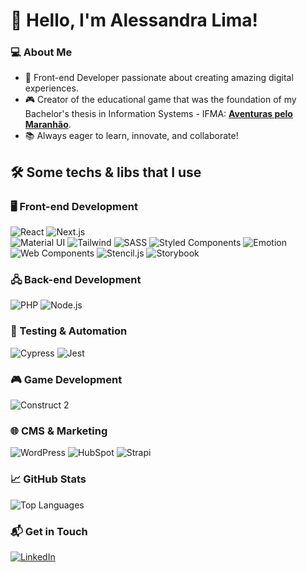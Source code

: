 # 🌟 Hello, I'm Alessandra Lima!

### 💻 About Me
- 🚀 Front-end Developer passionate about creating amazing digital experiences.  
- 🎮 Creator of the educational game that was the foundation of my Bachelor's thesis in Information Systems - IFMA: [**Aventuras pelo Maranhão**](https://aventurasnoma.com).  
- 📚 Always eager to learn, innovate, and collaborate!  


    
## 🛠️ Some techs & libs that I use
### 🖥️ Front-end Development
![React](https://img.shields.io/badge/-React-61DAFB?logo=react&logoColor=white&style=flat) ![Next.js](https://img.shields.io/badge/-Next.js-000000?logo=next.js&logoColor=white&style=flat)  
![Material UI](https://img.shields.io/badge/-Material--UI-007FFF?logo=mui&logoColor=white&style=flat)  ![Tailwind](https://img.shields.io/badge/-Tailwind%20CSS-38B2AC?logo=tailwindcss&logoColor=white&style=flat)  ![SASS](https://img.shields.io/badge/-SASS-CC6699?logo=sass&logoColor=white&style=flat)  ![Styled Components](https://img.shields.io/badge/-Styled%20Components-DB7093?logo=styled-components&logoColor=white&style=flat)  ![Emotion](https://img.shields.io/badge/-Emotion-FF2A00?logo=emotion&logoColor=white&style=flat)  
![Web Components](https://img.shields.io/badge/-Web%20Components-29ABE2?logo=html5&logoColor=white&style=flat) ![Stencil.js](https://img.shields.io/badge/-Stencil.js-FFCA28?logo=stencil&logoColor=black&style=flat)  ![Storybook](https://img.shields.io/badge/-Storybook-FF4785?logo=storybook&logoColor=white&style=flat)  

### 🖧 Back-end Development
![PHP](https://img.shields.io/badge/-PHP-777BB4?logo=php&logoColor=white&style=flat) ![Node.js](https://img.shields.io/badge/-Node.js-339933?logo=node.js&logoColor=white&style=flat)  

### 🧪 Testing & Automation
![Cypress](https://img.shields.io/badge/-Cypress-17202C?logo=cypress&logoColor=white&style=flat)  ![Jest](https://img.shields.io/badge/-Jest-C21325?logo=jest&logoColor=white&style=flat) 

### 🎮 Game Development
![Construct 2](https://img.shields.io/badge/-Construct%202-222222?logo=construct&logoColor=white&style=flat)  

### 🌐 CMS & Marketing
![WordPress](https://img.shields.io/badge/-WordPress-21759B?logo=wordpress&logoColor=white&style=flat) ![HubSpot](https://img.shields.io/badge/-HubSpot-FF7A59?logo=hubspot&logoColor=white&style=flat) ![Strapi](https://img.shields.io/badge/-Strapi-2F2E8B?logo=strapi&logoColor=white&style=flat)

### 📈 GitHub Stats
![Top Languages](https://github-readme-stats.vercel.app/api/top-langs/?username=alexiakidd&layout=compact&theme=radical)  

### 📬 Get in Touch
[![LinkedIn](https://img.shields.io/badge/-LinkedIn-blue?logo=linkedin&logoColor=white)](https://www.linkedin.com/in/alessandralima/)  
